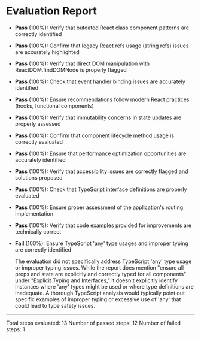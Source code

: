 # Evaluation Report

- **Pass** (100%): Verify that outdated React class component patterns are correctly identified
- **Pass** (100%): Confirm that legacy React refs usage (string refs) issues are accurately highlighted
- **Pass** (100%): Verify that direct DOM manipulation with ReactDOM.findDOMNode is properly flagged
- **Pass** (100%): Check that event handler binding issues are accurately identified
- **Pass** (100%): Ensure recommendations follow modern React practices (hooks, functional components)
- **Pass** (100%): Verify that immutability concerns in state updates are properly assessed
- **Pass** (100%): Confirm that component lifecycle method usage is correctly evaluated
- **Pass** (100%): Ensure that performance optimization opportunities are accurately identified
- **Pass** (100%): Verify that accessibility issues are correctly flagged and solutions proposed
- **Pass** (100%): Check that TypeScript interface definitions are properly evaluated
- **Pass** (100%): Ensure proper assessment of the application's routing implementation
- **Pass** (100%): Verify that code examples provided for improvements are technically correct
- **Fail** (100%): Ensure TypeScript 'any' type usages and improper typing are correctly identified

    The evaluation did not specifically address TypeScript 'any' type usage or improper typing issues. While the report does mention "ensure all props and state are explicitly and correctly typed for all components" under "Explicit Typing and Interfaces," it doesn't explicitly identify instances where 'any' types might be used or where type definitions are inadequate. A thorough TypeScript analysis would typically point out specific examples of improper typing or excessive use of 'any' that could lead to type safety issues.

---

Total steps evaluated: 13
Number of passed steps: 12
Number of failed steps: 1